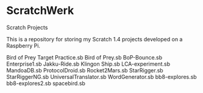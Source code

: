 # ScratchWerk
Scratch Projects

This is a repository for storing my Scratch 1.4 projects developed on a Raspberry Pi.


Bird of Prey Target Practice.sb
Bird of Prey.sb
BoP-Bounce.sb
Enterprise1.sb
Jakku-Ride.sb
Klingon Ship.sb
LCA-experiment.sb
MandoaDB.sb
ProtocolDroid.sb
Rocket2Mars.sb
StarRigger.sb
StarRiggerNG.sb
UniversalTranslator.sb
WordGenerator.sb
bb8-explores.sb
bb8-explores2.sb
spacebird.sb
